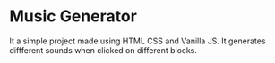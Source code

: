 # Music Generator

It a simple project made using HTML CSS and Vanilla JS. It generates diffferent sounds when clicked on different blocks.
